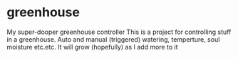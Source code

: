 # greenhouse
My super-dooper greenhouse controller
This is a project for controlling stuff in a greenhouse.
Auto and manual (triggered) watering, temperture, soul moisture etc.etc.
It will grow (hopefully) as I add more to it
